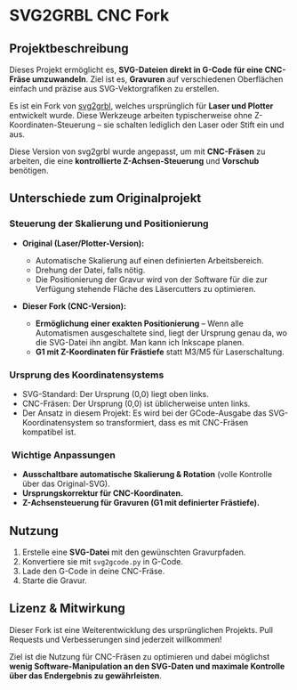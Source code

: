 # SVG2GRBL CNC Fork

## Projektbeschreibung

Dieses Projekt ermöglicht es, **SVG-Dateien direkt in G-Code für eine CNC-Fräse umzuwandeln**. Ziel ist es, **Gravuren** auf verschiedenen Oberflächen einfach und präzise aus SVG-Vektorgrafiken zu erstellen.

Es ist ein Fork von [svg2grbl](https://github.com/nknotts/svg2grbl/tree/main), welches ursprünglich für **Laser und Plotter** entwickelt wurde. Diese Werkzeuge arbeiten typischerweise ohne Z-Koordinaten-Steuerung – sie schalten lediglich den Laser oder Stift ein und aus.

Diese Version von svg2grbl wurde angepasst, um mit **CNC-Fräsen** zu arbeiten, die eine **kontrollierte Z-Achsen-Steuerung** und **Vorschub** benötigen.

## Unterschiede zum Originalprojekt

### Steuerung der Skalierung und Positionierung

- **Original (Laser/Plotter-Version):**

  - Automatische Skalierung auf einen definierten Arbeitsbereich.
  - Drehung der Datei, falls nötig.
  - Die Positionierung der Gravur wird von der Software für die zur Verfügung stehende Fläche des Läsercutters zu optimieren.

- **Dieser Fork (CNC-Version):**

  - **Ermöglichung einer exakten Positionierung** – Wenn alle Automatismen ausgeschaltete sind,  liegt der Ursprung genau da, wo die SVG-Datei ihn angibt. Man kann ich Inkscape planen.
  - **G1 mit Z-Koordinaten für Frästiefe** statt M3/M5 für Laserschaltung.

### Ursprung des Koordinatensystems

- SVG-Standard: Der Ursprung (0,0) liegt oben links.
- CNC-Fräsen: Der Ursprung (0,0) ist üblicherweise unten links.
- Der Ansatz in diesem Projekt: Es wird bei der GCode-Ausgabe das SVG-Koordinatensystem so transformiert, dass es mit CNC-Fräsen kompatibel ist.

###  Wichtige Anpassungen

- **Ausschaltbare automatische Skalierung & Rotation** (volle Kontrolle über das Original-SVG).
- **Ursprungskorrektur für CNC-Koordinaten.**
- **Z-Achsensteuerung für Gravuren (G1 mit definierter Frästiefe).**

## Nutzung

1. Erstelle eine **SVG-Datei** mit den gewünschten Gravurpfaden.
2. Konvertiere sie mit `svg2gcode.py` in G-Code.
3. Lade den G-Code in deine CNC-Fräse.
4. Starte die Gravur.

## Lizenz & Mitwirkung

Dieser Fork ist eine Weiterentwicklung des ursprünglichen Projekts. Pull Requests und Verbesserungen sind jederzeit willkommen!

Ziel ist die Nutzung für CNC-Fräsen zu optimieren und dabei möglichst **wenig Software-Manipulation an den SVG-Daten und maximale Kontrolle über das Endergebnis zu gewährleisten**.

